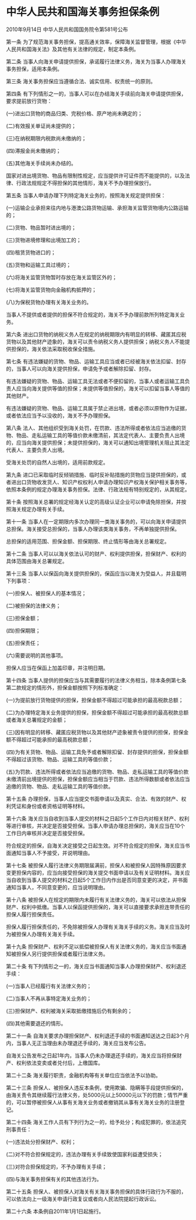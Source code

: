 # 中华人民共和国海关事务担保条例

2010年9月14日 中华人民共和国国务院令第581号公布

<!-- INFO END -->

第一条 为了规范海关事务担保，提高通关效率，保障海关监督管理，根据《中华人民共和国海关法》及其他有关法律的规定，制定本条例。

第二条 当事人向海关申请提供担保，承诺履行法律义务，海关为当事人办理海关事务担保，适用本条例。

第三条 海关事务担保应当遵循合法、诚实信用、权责统一的原则。

第四条 有下列情形之一的，当事人可以在办结海关手续前向海关申请提供担保，要求提前放行货物：

(一)进出口货物的商品归类、完税价格、原产地尚未确定的；

(二)有效报关单证尚未提供的；

(三)在纳税期限内税款尚未缴纳的；

(四)滞报金尚未缴纳的；

(五)其他海关手续尚未办结的。

国家对进出境货物、物品有限制性规定，应当提供许可证件而不能提供的，以及法律、行政法规规定不得担保的其他情形，海关不予办理担保放行。

第五条 当事人申请办理下列特定海关业务的，按照海关规定提供担保：

(一)运输企业承担来往内地与港澳公路货物运输、承担海关监管货物境内公路运输的；

(二)货物、物品暂时进出境的；

(三)货物进境修理和出境加工的；

(四)租赁货物进口的；

(五)货物和运输工具过境的；

(六)将海关监管货物暂时存放在海关监管区外的；

(七)将海关监管货物向金融机构抵押的；

(八)为保税货物办理有关海关业务的。

当事人不提供或者提供的担保不符合规定的，海关不予办理前款所列特定海关业务。

第六条 进出口货物的纳税义务人在规定的纳税期限内有明显的转移、藏匿其应税货物以及其他财产迹象的，海关可以责令纳税义务人提供担保；纳税义务人不能提供担保的，海关依法采取税收保全措施。

第七条 有违法嫌疑的货物、物品、运输工具应当或者已经被海关依法扣留、封存的，当事人可以向海关提供担保，申请免予或者解除扣留、封存。

有违法嫌疑的货物、物品、运输工具无法或者不便扣留的，当事人或者运输工具负责人应当向海关提供等值的担保；未提供等值担保的，海关可以扣留当事人等值的其他财产。

有违法嫌疑的货物、物品、运输工具属于禁止进出境，或者必须以原物作为证据，或者依法应当予以没收的，海关不予办理担保。

第八条 法人、其他组织受到海关处罚，在罚款、违法所得或者依法应当追缴的货物、物品、走私运输工具的等值价款未缴清前，其法定代表人、主要负责人出境的，应当向海关提供担保；未提供担保的，海关可以通知出境管理机关阻止其法定代表人、主要负责人出境。

受海关处罚的自然人出境的，适用前款规定。

第九条 进口已采取临时反倾销措施、临时反补贴措施的货物应当提供担保的，或者进出口货物收发货人、知识产权权利人申请办理知识产权海关保护相关事务等，依照本条例的规定办理海关事务担保。法律、行政法规有特别规定的，从其规定。

第十条 按照海关总署的规定经海关认定的高级认证企业可以申请免除担保，并按照海关规定办理有关手续。

第十一条 当事人在一定期限内多次办理同一类海关事务的，可以向海关申请提供总担保。海关接受总担保的，当事人办理该类海关事务，不再单独提供担保。

总担保的适用范围、担保金额、担保期限、终止情形等由海关总署规定。

第十二条 当事人可以以海关依法认可的财产、权利提供担保，担保财产、权利的具体范围由海关总署规定。

第十三条 当事人以保函向海关提供担保的，保函应当以海关为受益人，并且载明下列事项：

(一)担保人、被担保人的基本情况；

(二)被担保的法律义务；

(三)担保金额；

(四)担保期限；

(五)担保责任；

(六)需要说明的其他事项。

担保人应当在保函上加盖印章，并注明日期。

第十四条 当事人提供的担保应当与其需要履行的法律义务相当，除本条例第七条第二款规定的情形外，担保金额按照下列标准确定：

(一)为提前放行货物提供的担保，担保金额不得超过可能承担的最高税款总额；

(二)为办理特定海关业务提供的担保，担保金额不得超过可能承担的最高税款总额或者海关总署规定的金额；

(三)因有明显的转移、藏匿应税货物以及其他财产迹象被责令提供的担保，担保金额不得超过可能承担的最高税款总额；

(四)为有关货物、物品、运输工具免予或者解除扣留、封存提供的担保，担保金额不得超过该货物、物品、运输工具的等值价款；

(五)为罚款、违法所得或者依法应当追缴的货物、物品、走私运输工具的等值价款未缴清前出境提供的担保，担保金额应当相当于罚款、违法所得数额或者依法应当追缴的货物、物品、走私运输工具的等值价款。

第十五条 办理担保，当事人应当提交书面申请以及真实、合法、有效的财产、权利凭证和身份或者资格证明等材料。

第十六条 海关应当自收到当事人提交的材料之日起5个工作日内对相关财产、权利等进行审核，并决定是否接受担保。当事人申请办理总担保的，海关应当在10个工作日内审核并决定是否接受担保。

符合规定的担保，自海关决定接受之日起生效。对不符合规定的担保，海关应当书面通知当事人不予接受，并说明理由。

第十七条 被担保人履行法律义务期限届满前，担保人和被担保人因特殊原因要求变更担保内容的，应当向接受担保的海关提交书面申请以及有关证明材料。海关应当自收到当事人提交的材料之日起5个工作日内作出是否同意变更的决定，并书面通知当事人，不同意变更的，应当说明理由。

第十八条 被担保人在规定的期限内未履行有关法律义务的，海关可以依法从担保财产、权利中抵缴。当事人以保函提供担保的，海关可以直接要求承担连带责任的担保人履行担保责任。

担保人履行担保责任的，不免除被担保人办理有关海关手续的义务。海关应当及时为被担保人办理有关海关手续。

第十九条 担保财产、权利不足以抵偿被担保人有关法律义务的，海关应当书面通知被担保人另行提供担保或者履行法律义务。

第二十条 有下列情形之一的，海关应当书面通知当事人办理担保财产、权利退还手续：

(一)当事人已经履行有关法律义务的；

(二)当事人不再从事特定海关业务的；

(三)担保财产、权利被海关采取抵缴措施后仍有剩余的；

(四)其他需要退还的情形。

第二十一条 自海关要求办理担保财产、权利退还手续的书面通知送达之日起3个月内，当事人无正当理由未办理退还手续的，海关应当发布公告。

自海关公告发布之日起1年内，当事人仍未办理退还手续的，海关应当将担保财产、权利依法变卖或者兑付后，上缴国库。

第二十二条 海关履行职责，金融机构等有关单位应当依法予以协助。

第二十三条 担保人、被担保人违反本条例，使用欺骗、隐瞒等手段提供担保的，由海关责令其继续履行法律义务，处5000元以上50000元以下的罚款；情节严重的，可以暂停被担保人从事有关海关业务或者撤销其从事有关海关业务的注册登记。

第二十四条 海关工作人员有下列行为之一的，给予处分；构成犯罪的，依法追究刑事责任：

(一)违法处分担保财产、权利；

(二)对不符合担保规定的，违法办理有关手续致使国家利益遭受损失；

(三)对符合担保规定的，不予办理有关手续；

(四)与海关事务担保有关的其他违法行为。

第二十五条 担保人、被担保人对海关有关海关事务担保的具体行政行为不服的，可以依法向上一级海关申请行政复议或者向人民法院提起行政诉讼。

第二十六条 本条例自2011年1月1日起施行。